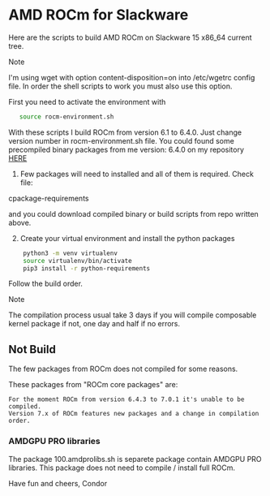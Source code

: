 # AMD ROCm for Slackware

Here are the scripts to build AMD ROCm on Slackware 15 x86_64 current tree.

>[!NOTE]
> I'm using wget with option content-disposition=on into /etc/wgetrc config file.
> In order the shell scripts to work you must also use this option.

First you need to activate the environment with

```bash
   source rocm-environment.sh
```

With these scripts I build ROCm from version 6.1 to 6.4.0. Just change
version number in rocm-environment.sh file. You could found some precompiled
binary packages from me version: 6.4.0 on my repository [HERE](https://www.ixip.net/rocm/)

1. Few packages will need to installed and all of them is required. Check file:

cpackage-requirements

and you could download compiled binary or build scripts from repo written above.

2. Create your virtual environment and install the python packages

```bash
    python3 -m venv virtualenv
    source virtualenv/bin/activate
    pip3 install -r python-requirements
```

Follow the build order.

>[!NOTE]
>
> The compilation process usual take 3 days if you will compile composable kernel package
> if not, one day and half if no errors.


## Not Build

The few packages from ROCm does not compiled for some reasons.

These packages from "ROCm core packages" are:
```
For the moment ROCm from version 6.4.3 to 7.0.1 it's unable to be compiled.
Version 7.x of ROCm features new packages and a change in compilation order.
```

### AMDGPU PRO libraries

The package 100.amdprolibs.sh is separete package contain AMDGPU PRO libraries.
This package does not need to compile / install full ROCm.

Have fun and cheers,
Condor
